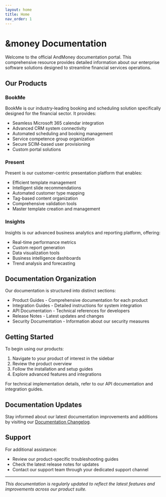 ```yaml
---
layout: home
title: Home
nav_order: 1
---
```


# &money Documentation

Welcome to the official AndMoney documentation portal. This comprehensive resource provides detailed information about our enterprise software solutions designed to streamline financial services operations.

## Our Products

### BookMe
BookMe is our industry-leading booking and scheduling solution specifically designed for the financial sector. It provides:
- Seamless Microsoft 365 calendar integration
- Advanced CRM system connectivity
- Automated scheduling and booking management
- Service competence group organization
- Secure SCIM-based user provisioning
- Custom portal solutions

### Present
Present is our customer-centric presentation platform that enables:
- Efficient template management
- Intelligent slide recommendations
- Automated customer type mapping
- Tag-based content organization
- Comprehensive validation tools
- Master template creation and management

### Insights
Insights is our advanced business analytics and reporting platform, offering:
- Real-time performance metrics
- Custom report generation
- Data visualization tools
- Business intelligence dashboards
- Trend analysis and forecasting

## Documentation Organization

Our documentation is structured into distinct sections:
- Product Guides - Comprehensive documentation for each product
- Integration Guides - Detailed instructions for system integration
- API Documentation - Technical references for developers
- Release Notes - Latest updates and changes
- Security Documentation - Information about our security measures

## Getting Started

To begin using our products:

1. Navigate to your product of interest in the sidebar
2. Review the product overview
3. Follow the installation and setup guides
4. Explore advanced features and integrations

For technical implementation details, refer to our API documentation and integration guides.

## Documentation Updates

Stay informed about our latest documentation improvements and additions by visiting our [Documentation Changelog](/CHANGELOG.md).

## Support

For additional assistance:
- Review our product-specific troubleshooting guides
- Check the latest release notes for updates
- Contact our support team through your dedicated support channel

---

*This documentation is regularly updated to reflect the latest features and improvements across our product suite.*
